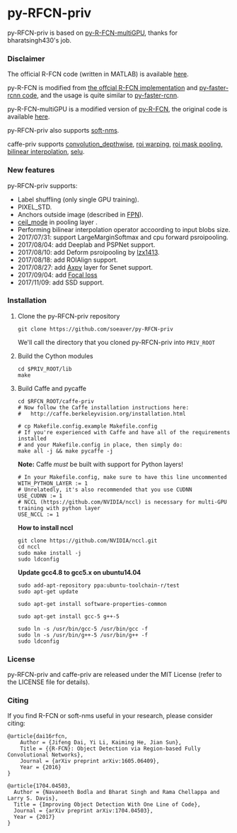 # py-RFCN-priv
py-RFCN-priv is based on [py-R-FCN-multiGPU](https://github.com/bharatsingh430/py-R-FCN-multiGPU), thanks for bharatsingh430's job.


### Disclaimer

The official R-FCN code (written in MATLAB) is available [here](https://github.com/daijifeng001/R-FCN).

py-R-FCN is modified from [the offcial R-FCN implementation](https://github.com/daijifeng001/R-FCN) and  [py-faster-rcnn code](https://github.com/rbgirshick/py-faster-rcnn ), and the usage is quite similar to [py-faster-rcnn](https://github.com/rbgirshick/py-faster-rcnn ).

py-R-FCN-multiGPU is a modified version of [py-R-FCN](https://github.com/Orpine/py-R-FCN), the original code is available [here](https://github.com/bharatsingh430/py-R-FCN-multiGPU).

py-RFCN-priv also supports [soft-nms](https://github.com/bharatsingh430/soft-nms).

caffe-priv supports [convolution_depthwise](https://github.com/BVLC/caffe/pull/5665/files), [roi warping](https://github.com/daijifeng001/caffe-mnc), [roi mask pooling](https://github.com/craftGBD/caffe-GBD), [bilinear interpolation](https://bitbucket.org/deeplab/deeplab-public/), [selu](https://github.com/HolmesShuan/SNNs-Self-Normalizing-Neural-Networks-Caffe-Reimplementation).


### New features

py-RFCN-priv supports:
 - Label shuffling (only single GPU training).
 - PIXEL_STD.
 - Anchors outside image (described in [FPN](https://arxiv.org/abs/1612.03144)).
 - [ceil_mode](https://github.com/BVLC/caffe/pull/3057/files) in pooling layer .
 - Performing bilinear interpolation operator accoording to input blobs size.
 - 2017/07/31:  support LargeMarginSoftmax and cpu forward psroipooling.
 - 2017/08/04:  add Deeplab and PSPNet support.
 - 2017/08/10:  add Deform psroipooling by [lzx1413](https://github.com/lzx1413).
 - 2017/08/18:  add ROIAlign support.
 - 2017/08/27:  add [Axpy](https://github.com/hujie-frank/SENet) layer for Senet support.
 - 2017/09/04:  add [Focal loss](https://github.com/zimenglan-sysu-512/Focal-Loss)
 - 2017/11/09:  add SSD support.
 
 
### Installation

1. Clone the py-RFCN-priv repository
    ```Shell
    git clone https://github.com/soeaver/py-RFCN-priv
    ```
    We'll call the directory that you cloned py-RFCN-priv into `PRIV_ROOT`

2. Build the Cython modules
    ```Shell
    cd $PRIV_ROOT/lib
    make
    ```
    
3. Build Caffe and pycaffe
    ```Shell
    cd $RFCN_ROOT/caffe-priv
    # Now follow the Caffe installation instructions here:
    #   http://caffe.berkeleyvision.org/installation.html
    
    # cp Makefile.config.example Makefile.config
    # If you're experienced with Caffe and have all of the requirements installed
    # and your Makefile.config in place, then simply do:
    make all -j && make pycaffe -j
   ```    
   
   **Note:** Caffe *must* be built with support for Python layers!
    ```make
    # In your Makefile.config, make sure to have this line uncommented
    WITH_PYTHON_LAYER := 1
    # Unrelatedly, it's also recommended that you use CUDNN
    USE_CUDNN := 1
    # NCCL (https://github.com/NVIDIA/nccl) is necessary for multi-GPU training with python layer
    USE_NCCL := 1
    ```
    
   **How to install nccl**
    ```
    git clone https://github.com/NVIDIA/nccl.git
    cd nccl
    sudo make install -j
    sudo ldconfig
    ```
    
   **Update gcc4.8 to gcc5.x on ubuntu14.04**
    ```
    sudo add-apt-repository ppa:ubuntu-toolchain-r/test
    sudo apt-get update
    
    sudo apt-get install software-properties-common
    
    sudo apt-get install gcc-5 g++-5
    
    sudo ln -s /usr/bin/gcc-5 /usr/bin/gcc -f
    sudo ln -s /usr/bin/g++-5 /usr/bin/g++ -f
    sudo ldconfig
    ```
    
  ### License

py-RFCN-priv and caffe-priv are released under the MIT License (refer to the LICENSE file for details).


### Citing 

If you find R-FCN or soft-nms useful in your research, please consider citing:

    @article{dai16rfcn,
        Author = {Jifeng Dai, Yi Li, Kaiming He, Jian Sun},
        Title = {{R-FCN}: Object Detection via Region-based Fully Convolutional Networks},
        Journal = {arXiv preprint arXiv:1605.06409},
        Year = {2016}
    }
    
    @article{1704.04503,
      Author = {Navaneeth Bodla and Bharat Singh and Rama Chellappa and Larry S. Davis},
      Title = {Improving Object Detection With One Line of Code},
      Journal = {arXiv preprint arXiv:1704.04503},
      Year = {2017}
    }

